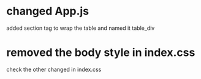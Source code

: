 # changed App.js
added section tag to wrap the table and named it table_div

# removed the body style in index.css
 check the other  changed in index.css

